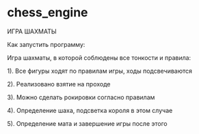 # chess_engine
ИГРА ШАХМАТЫ

Как запустить программу:




Игра шахматы, в которой соблюдены все тонкости и правила:

1). Все фигуры ходят по правилам игры, ходы подсвечиваются 

2). Реализовано взятие на проходе

3). Можно сделать рокировки согласно правилам

4). Определение шаха, подсветка короля в этом случае

5). Определение мата и завершение игры после этого
